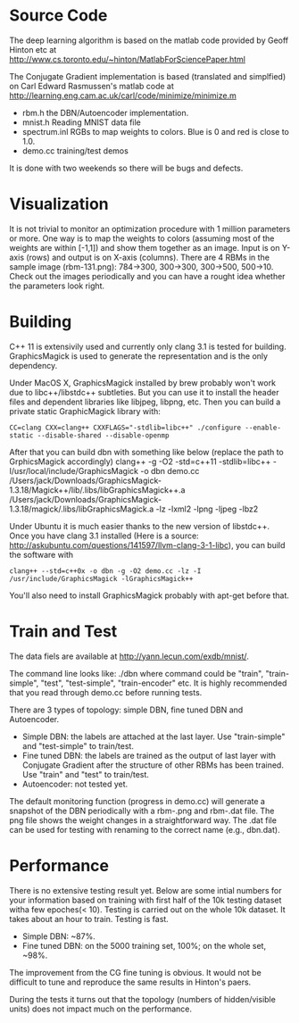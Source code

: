# Source Code
The deep learning algorithm is based on the matlab code provided by Geoff Hinton etc at http://www.cs.toronto.edu/~hinton/MatlabForSciencePaper.html

The Conjugate Gradient implementation is based (translated and simplfied) on Carl Edward Rasmussen's matlab code at http://learning.eng.cam.ac.uk/carl/code/minimize/minimize.m

* rbm.h the DBN/Autoencoder implementation.
* mnist.h Reading MNIST data file
* spectrum.inl RGBs to map weights to colors. Blue is 0 and red is close to 1.0.
* demo.cc training/test demos

It is done with two weekends so there will be bugs and defects. 

# Visualization
It is not trivial to monitor an optimization procedure with 1 million parameters or more. One way is to map the weights to colors (assuming most of the weights are within [-1,1]) and show them together as an image. Input is on Y-axis (rows) and output is on X-axis (columns). There are 4 RBMs in the sample image (rbm-131.png): 784->300, 300->300, 300->500, 500->10. Check out the images periodically and you can have a rought idea whether the parameters look right.

# Building

C++ 11 is extensivily used and currently only clang 3.1 is tested for building. GraphicsMagick is used to generate the representation and is the only dependency.

Under MacOS X, GraphicsMagick installed by brew probably won't work due to libc++/libstdc++ subtleties. But you can use it to install the header files and dependent libraries like libjpeg, libpng, etc.
Then you can build a private static GraphicMagick library with:

`CC=clang CXX=clang++ CXXFLAGS="-stdlib=libc++" ./configure --enable-static --disable-shared --disable-openmp`

After that you can build dbn with something like below (replace the path to GrphicsMagick accordingly)
clang++ -g -O2 -std=c++11 -stdlib=libc++ -I/usr/local/include/GraphicsMagick -o dbn demo.cc /Users/jack/Downloads/GraphicsMagick-1.3.18/Magick++/lib/.libs/libGraphicsMagick++.a  /Users/jack/Downloads/GraphicsMagick-1.3.18/magick/.libs/libGraphicsMagick.a -lz -lxml2 -lpng -ljpeg -lbz2

Under Ubuntu it is much easier thanks to the new version of libstdc++. Once you have clang 3.1 installed (Here is a source: http://askubuntu.com/questions/141597/llvm-clang-3-1-libc), you can build the software with

`clang++ --std=c++0x -o dbn -g -O2 demo.cc -lz -I /usr/include/GraphicsMagick -lGraphicsMagick++`

You'll also need to install GraphicsMagick probably with apt-get before that.

# Train and Test
The data fiels are available at http://yann.lecun.com/exdb/mnist/.

The command line looks like: ./dbn <command> <path-to-mnist-image-file> <path-to-mnist-label-file> where command could be "train", "train-simple", "test", "test-simple", "train-encoder" etc.
It is highly recommended that you read through demo.cc before running tests.

There are 3 types of topology: simple DBN, fine tuned DBN and Autoencoder.
 * Simple DBN: the labels are attached at the last layer. Use "train-simple" and "test-simple" to train/test.
 * Fine tuned DBN: the labels are trained as the output of last layer with Conjugate Gradient after the structure of other RBMs has been trained. Use "train" and "test" to train/test.
 * Autoencoder: not tested yet.

The default monitoring function (progress in demo.cc) will generate a snapshot of the DBN periodically with a rbm-<n>.png and rbm-<n>.dat file. The png file shows the weight changes in a straightforward way. The .dat file can be used for testing with renaming to the correct name (e.g., dbn.dat).

# Performance
There is no extensive testing result yet. Below are some intial numbers for your information based on training with first half of the 10k testing dataset witha few epoches(< 10). Testing is carried out on the whole 10k dataset. It takes about an hour to train. Testing is fast.

* Simple DBN: ~87%.
* Fine tuned DBN: on the 5000 training set, 100%; on the whole set, ~98%.

The improvement from the CG fine tuning is obvious. It would not be difficult to tune and reproduce the same results in Hinton's paers.

During the tests it turns out that the topology (numbers of hidden/visible units) does not impact much on the performance.
